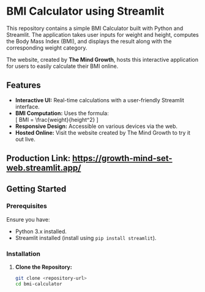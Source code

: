 # BMI Calculator using Streamlit

This repository contains a simple BMI Calculator built with Python and Streamlit. The application takes user inputs for weight and height, computes the Body Mass Index (BMI), and displays the result along with the corresponding weight category.

The website, created by **The Mind Growth**, hosts this interactive application for users to easily calculate their BMI online. 

## Features

- **Interactive UI:** Real-time calculations with a user-friendly Streamlit interface.
- **BMI Computation:** Uses the formula:  
  \[
  BMI = \frac{weight}{height^2}
  \]
- **Responsive Design:** Accessible on various devices via the web.
- **Hosted Online:** Visit the website created by The Mind Growth to try it out live.

## Production Link: https://growth-mind-set-web.streamlit.app/

## Getting Started

### Prerequisites

Ensure you have:
- Python 3.x installed.
- Streamlit installed (install using `pip install streamlit`).

### Installation

1. **Clone the Repository:**

   ```bash
   git clone <repository-url>
   cd bmi-calculator

